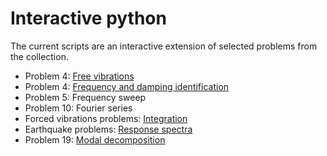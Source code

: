 # Interactive python

The current scripts are an interactive extension of selected problems from the collection.

- Problem 4: [Free vibrations](1_free_vibrations.ipynb)
- Problem 4: [Frequency and damping identification](2_Fourier_transform.ipynb)
- Problem 5: Frequency sweep
- Problem 10: Fourier series
- Forced vibrations problems: [Integration](5_integration.ipynb)
- Earthquake problems: [Response spectra](6_response_spectra.ipynb)
- Problem 19: [Modal decomposition](7_eigenvalues.ipynb)
